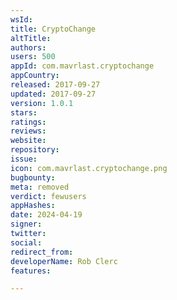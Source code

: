 ```yaml
---
wsId: 
title: CryptoChange
altTitle: 
authors: 
users: 500
appId: com.mavrlast.cryptochange
appCountry: 
released: 2017-09-27
updated: 2017-09-27
version: 1.0.1
stars: 
ratings: 
reviews: 
website: 
repository: 
issue: 
icon: com.mavrlast.cryptochange.png
bugbounty: 
meta: removed
verdict: fewusers
appHashes: 
date: 2024-04-19
signer: 
twitter: 
social: 
redirect_from: 
developerName: Rob Clerc
features: 

---
```


